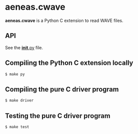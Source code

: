# aeneas.cwave

**aeneas.cwave** is a Python C extension to read WAVE files.

## API

See the [__init__.py](__init__.py) file.

## Compiling the Python C extension locally

```bash
$ make py 
```

## Compiling the pure C driver program

```bash
$ make driver
```

## Testing the pure C driver program

```bash
$ make test
```




